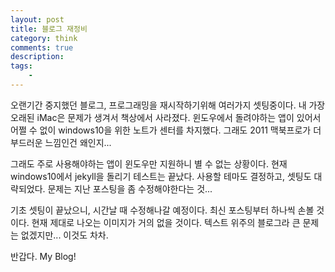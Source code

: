 ```yaml
---
layout: post
title: 블로그 재정비
category: think
comments: true
description: 
tags:
    - 
---
```

오랜기간 중지했던 블로그, 프로그래밍을 재시작하기위해 여러가지 셋팅중이다. 내 가장 오래된 iMac은 문제가 생겨서 책상에서 사라졌다. 윈도우에서 돌려야하는 앱이 있어서 어쩔 수 없이 windows10을 위한 노트가 센터를 차지했다. 그래도 2011 맥북프로가 더 부드러운 느낌인건 왜인지...

그래도 주로 사용해야하는 앱이 윈도우만 지원하니 별 수 없는 상황이다. 현재 windows10에서 jekyll을 돌리기 테스트는 끝났다. 사용할 테마도 결정하고, 셋팅도 대략되었다. 문제는 지난 포스팅을 좀 수정해야한다는 것...

기초 셋팅이 끝났으니, 시간날 때 수정해나갈 예정이다. 최신 포스팅부터 하나씩 손볼 것이다. 현재 제대로 나오는 이미지가 거의 없을 것이다. 텍스트 위주의 블로그라 큰 문제는 없겠지만... 이것도 차차.

반갑다. My Blog!